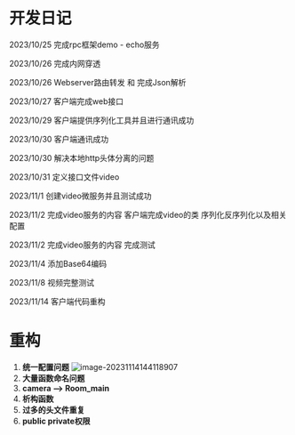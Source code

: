 # 开发日记

2023/10/25 完成rpc框架demo - echo服务

2023/10/26 完成内网穿透

2023/10/26 Webserver路由转发 和 完成Json解析

2023/10/27 客户端完成web接口

2023/10/29 客户端提供序列化工具并且进行通讯成功

2023/10/30 客户端通讯成功

2023/10/30 解决本地http头体分离的问题

2023/10/31 定义接口文件video

2023/11/1 创建video微服务并且测试成功

2023/11/2 完成video服务的内容 客户端完成video的类 序列化反序列化以及相关配置

2023/11/2 完成video服务的内容 完成测试

2023/11/4 添加Base64编码

2023/11/8 视频完整测试

2023/11/14 客户端代码重构


# 重构

1. **统一配置问题**
   ![image-20231114144118907](https://gitee.com/TTaket/typora-image/raw/master/image-20231114144118907.png)
2. **大量函数命名问题**
3. **camera —> Room_main**
4. **析构函数**
5. **过多的头文件重复**
6. **public private权限**
